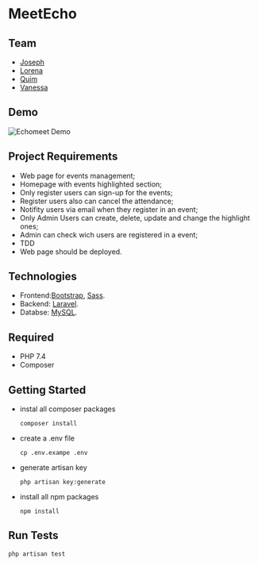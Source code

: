 # MeetEcho

## Team

-   [Joseph](https://github.com/JosephCrespin)
-   [Lorena](https://github.com/crimanlor)
-   [Quim](https://github.com/Joaquim-Frances)
-   [Vanessa](https://github.com/vanessacor)

## Demo

![Echomeet Demo](echomeetDemo.gif)

## Project Requirements

-   Web page for events management;
-   Homepage with events highlighted section;
-   Only register users can sign-up for the events;
-   Register users also can cancel the attendance;
-   Notifity users via email when they register in an event;
-   Only Admin Users can create, delete, update and change the highlight ones;
-   Admin can check wich users are registered in a event;
-   TDD
-   Web page should be deployed.

## Technologies

-   Frontend:[Bootstrap](https://getbootstrap.com/), [Sass](https://sass-lang.com/).
-   Backend: [Laravel](https://laravel.com/).
-   Databse: [MySQL](https://www.mysql.com/).

## Required

-   PHP 7.4
-   Composer

## Getting Started

-   instal all composer packages

    ```
    composer install
    ```

-   create a .env file

    ```
    cp .env.exampe .env
    ```

-   generate artisan key

    ```
    php artisan key:generate
    ```

-   install all npm packages

    ```
    npm install
    ```

## Run Tests

```
php artisan test
```
